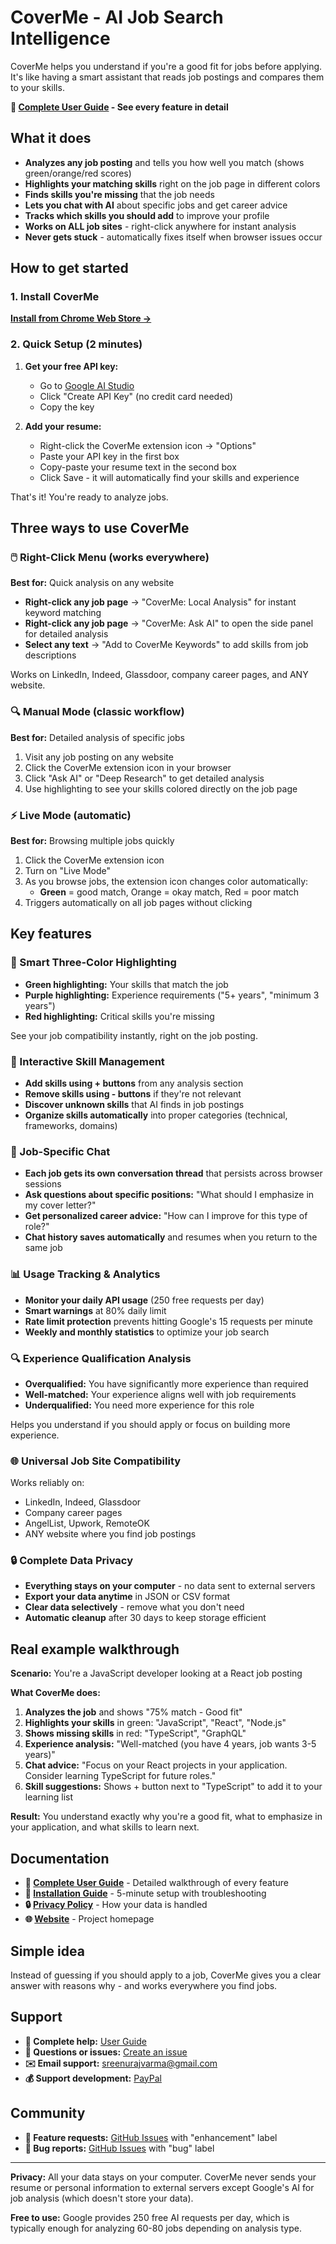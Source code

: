 # CoverMe - AI Job Search Intelligence

CoverMe helps you understand if you're a good fit for jobs before applying. It's like having a smart assistant that reads job postings and compares them to your skills.

**📖 [Complete User Guide](https://sreenuraj.github.io/CoverMe-Support/user-guide.html) - See every feature in detail**

## What it does

- **Analyzes any job posting** and tells you how well you match (shows green/orange/red scores)
- **Highlights your matching skills** right on the job page in different colors
- **Finds skills you're missing** that the job needs
- **Lets you chat with AI** about specific jobs and get career advice
- **Tracks which skills you should add** to improve your profile
- **Works on ALL job sites** - right-click anywhere for instant analysis
- **Never gets stuck** - automatically fixes itself when browser issues occur

## How to get started

### 1. Install CoverMe
**[Install from Chrome Web Store →](https://chromewebstore.google.com/detail/coverme-ai-job-search-int/mljpkbbmodajfilelhfaenppccgkkjhd)**

### 2. Quick Setup (2 minutes)
1. **Get your free API key:**
   - Go to [Google AI Studio](https://aistudio.google.com/app/apikey)
   - Click "Create API Key" (no credit card needed)
   - Copy the key

2. **Add your resume:**
   - Right-click the CoverMe extension icon → "Options"
   - Paste your API key in the first box
   - Copy-paste your resume text in the second box
   - Click Save - it will automatically find your skills and experience

That's it! You're ready to analyze jobs.

## Three ways to use CoverMe

### 🖱️ Right-Click Menu (works everywhere)
**Best for:** Quick analysis on any website

- **Right-click any job page** → "CoverMe: Local Analysis" for instant keyword matching
- **Right-click any job page** → "CoverMe: Ask AI" to open the side panel for detailed analysis
- **Select any text** → "Add to CoverMe Keywords" to add skills from job descriptions

Works on LinkedIn, Indeed, Glassdoor, company career pages, and ANY website.

### 🔍 Manual Mode (classic workflow)
**Best for:** Detailed analysis of specific jobs

1. Visit any job posting on any website
2. Click the CoverMe extension icon in your browser
3. Click "Ask AI" or "Deep Research" to get detailed analysis
4. Use highlighting to see your skills colored directly on the job page

### ⚡ Live Mode (automatic)
**Best for:** Browsing multiple jobs quickly

1. Click the CoverMe extension icon
2. Turn on "Live Mode"
3. As you browse jobs, the extension icon changes color automatically:
   - **Green** = good match, Orange = okay match, Red = poor match
4. Triggers automatically on all job pages without clicking

## Key features

### 🎨 Smart Three-Color Highlighting
- **Green highlighting:** Your skills that match the job
- **Purple highlighting:** Experience requirements ("5+ years", "minimum 3 years")
- **Red highlighting:** Critical skills you're missing

See your job compatibility instantly, right on the job posting.

### 🤖 Interactive Skill Management
- **Add skills using + buttons** from any analysis section
- **Remove skills using - buttons** if they're not relevant
- **Discover unknown skills** that AI finds in job postings
- **Organize skills automatically** into proper categories (technical, frameworks, domains)

### 💬 Job-Specific Chat
- **Each job gets its own conversation thread** that persists across browser sessions
- **Ask questions about specific positions:** "What should I emphasize in my cover letter?"
- **Get personalized career advice:** "How can I improve for this type of role?"
- **Chat history saves automatically** and resumes when you return to the same job

### 📊 Usage Tracking & Analytics
- **Monitor your daily API usage** (250 free requests per day)
- **Smart warnings** at 80% daily limit
- **Rate limit protection** prevents hitting Google's 15 requests per minute
- **Weekly and monthly statistics** to optimize your job search

### 🔍 Experience Qualification Analysis
- **Overqualified:** You have significantly more experience than required
- **Well-matched:** Your experience aligns well with job requirements  
- **Underqualified:** You need more experience for this role

Helps you understand if you should apply or focus on building more experience.

### 🌐 Universal Job Site Compatibility
Works reliably on:
- LinkedIn, Indeed, Glassdoor
- Company career pages
- AngelList, Upwork, RemoteOK
- ANY website where you find job postings

### 🔒 Complete Data Privacy
- **Everything stays on your computer** - no data sent to external servers
- **Export your data anytime** in JSON or CSV format
- **Clear data selectively** - remove what you don't need
- **Automatic cleanup** after 30 days to keep storage efficient

## Real example walkthrough

**Scenario:** You're a JavaScript developer looking at a React job posting

**What CoverMe does:**
1. **Analyzes the job** and shows "75% match - Good fit"
2. **Highlights your skills** in green: "JavaScript", "React", "Node.js"
3. **Shows missing skills** in red: "TypeScript", "GraphQL"  
4. **Experience analysis:** "Well-matched (you have 4 years, job wants 3-5 years)"
5. **Chat advice:** "Focus on your React projects in your application. Consider learning TypeScript for future roles."
6. **Skill suggestions:** Shows + button next to "TypeScript" to add it to your learning list

**Result:** You understand exactly why you're a good fit, what to emphasize in your application, and what skills to learn next.

## Documentation

- **📖 [Complete User Guide](https://sreenuraj.github.io/CoverMe-Support/user-guide.html)** - Detailed walkthrough of every feature
- **🚀 [Installation Guide](INSTALLATION.md)** - 5-minute setup with troubleshooting
- **🔒 [Privacy Policy](PRIVACY.md)** - How your data is handled
- **🌐 [Website](https://sreenuraj.github.io/CoverMe-Support/)** - Project homepage

## Simple idea

Instead of guessing if you should apply to a job, CoverMe gives you a clear answer with reasons why - and works everywhere you find jobs.

## Support

- **📖 Complete help:** [User Guide](https://sreenuraj.github.io/CoverMe-Support/user-guide.html)
- **🐛 Questions or issues:** [Create an issue](https://github.com/Sreenuraj/CoverMe-Support/issues)
- **✉️ Email support:** sreenurajvarma@gmail.com
- **💰 Support development:** [PayPal](https://paypal.me/sreenuraj)

## Community

- **🎯 Feature requests:** [GitHub Issues](https://github.com/Sreenuraj/CoverMe-Support/issues) with "enhancement" label
- **🐛 Bug reports:** [GitHub Issues](https://github.com/Sreenuraj/CoverMe-Support/issues) with "bug" label

---

**Privacy:** All your data stays on your computer. CoverMe never sends your resume or personal information to external servers except Google's AI for job analysis (which doesn't store your data).

**Free to use:** Google provides 250 free AI requests per day, which is typically enough for analyzing 60-80 jobs depending on analysis type.
